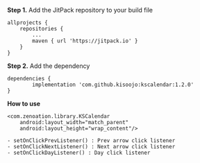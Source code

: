 __Step 1.__ Add the JitPack repository to your build file

    allprojects {
        repositories {
            ...
            maven { url 'https://jitpack.io' }
        }
    }
    

__Step 2.__ Add the dependency    
    
    dependencies {
            implementation 'com.github.kisoojo:kscalendar:1.2.0'
    }


__How to use__
    
    <com.zenoation.library.KSCalendar
        android:layout_width="match_parent"
        android:layout_height="wrap_content"/>
    
    - setOnClickPrevListener() : Prev arrow click listener
    - setOnClickNextListener() : Next arrow click listener
    - setOnClickDayListener() : Day click listener
